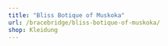 ```yaml
---
title: "Bliss Botique of Muskoka"
url: /bracebridge/bliss-botique-of-muskoka/
shop: Kleidung
---
```

